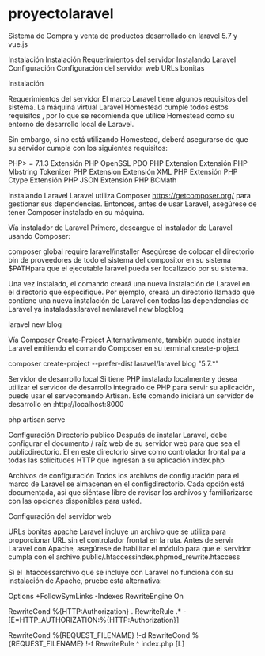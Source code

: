 # proyectolaravel
Sistema de Compra y venta de productos desarrollado en laravel 5.7 y vue.js

Instalación
Instalación
Requerimientos del servidor
Instalando Laravel
Configuración
Configuración del servidor web
URLs bonitas

Instalación

Requerimientos del servidor
El marco Laravel tiene algunos requisitos del sistema. La máquina virtual Laravel Homestead cumple todos estos requisitos , por lo que se recomienda que utilice Homestead como su entorno de desarrollo local de Laravel.

Sin embargo, si no está utilizando Homestead, deberá asegurarse de que su servidor cumpla con los siguientes requisitos:

PHP> = 7.1.3
Extensión PHP OpenSSL
PDO PHP Extension
Extensión PHP Mbstring
Tokenizer PHP Extension
Extensión XML PHP
Extensión PHP Ctype
Extensión PHP JSON
Extensión PHP BCMath

Instalando Laravel
Laravel utiliza Composer https://getcomposer.org/ para gestionar sus dependencias. Entonces, antes de usar Laravel, asegúrese de tener Composer instalado en su máquina.

Vía instalador de Laravel
Primero, descargue el instalador de Laravel usando Composer:

composer global require laravel/installer
Asegúrese de colocar el directorio bin de proveedores de todo el sistema del compositor en su sistema $PATHpara que el ejecutable laravel pueda ser localizado por su sistema.

Una vez instalado, el comando creará una nueva instalación de Laravel en el directorio que especifique. Por ejemplo, creará un directorio llamado que contiene una nueva instalación de Laravel con todas las dependencias de Laravel ya instaladas:laravel newlaravel new blogblog

laravel new blog

Vía Composer Create-Project
Alternativamente, también puede instalar Laravel emitiendo el comando Composer en su terminal:create-project

composer create-project --prefer-dist laravel/laravel blog "5.7.*"

Servidor de desarrollo local
Si tiene PHP instalado localmente y desea utilizar el servidor de desarrollo integrado de PHP para servir su aplicación, puede usar el servecomando Artisan. Este comando iniciará un servidor de desarrollo en :http://localhost:8000

php artisan serve

Configuración
Directorio publico
Después de instalar Laravel, debe configurar el documento / raíz web de su servidor web para que sea el publicdirectorio. El en este directorio sirve como controlador frontal para todas las solicitudes HTTP que ingresan a su aplicación.index.php

Archivos de configuración
Todos los archivos de configuración para el marco de Laravel se almacenan en el configdirectorio. Cada opción está documentada, así que siéntase libre de revisar los archivos y familiarizarse con las opciones disponibles para usted.

Configuración del servidor web

URLs bonitas
apache
Laravel incluye un archivo que se utiliza para proporcionar URL sin el controlador frontal en la ruta. Antes de servir Laravel con Apache, asegúrese de habilitar el módulo para que el servidor cumpla con el archivo.public/.htaccessindex.phpmod_rewrite.htaccess

Si el .htaccessarchivo que se incluye con Laravel no funciona con su instalación de Apache, pruebe esta alternativa:

Options +FollowSymLinks -Indexes
RewriteEngine On

RewriteCond %{HTTP:Authorization} .
RewriteRule .* - [E=HTTP_AUTHORIZATION:%{HTTP:Authorization}]

RewriteCond %{REQUEST_FILENAME} !-d
RewriteCond %{REQUEST_FILENAME} !-f
RewriteRule ^ index.php [L]


